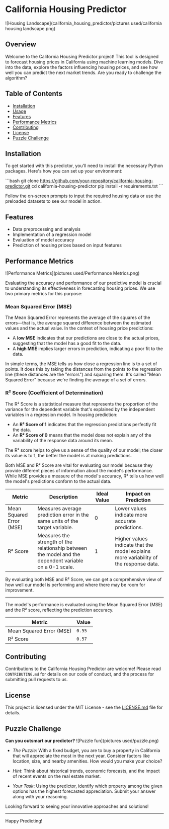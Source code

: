 # California Housing Predictor

![Housing Landscape](california_housing_predictor/pictures used/california housing landscape.png)

## Overview

Welcome to the California Housing Predictor project! This tool is designed to forecast housing prices in California using machine learning models. Dive into the data, explore the factors influencing housing prices, and see how well you can predict the next market trends. Are you ready to challenge the algorithm?

## Table of Contents

- [Installation](#installation)
- [Usage](#usage)
- [Features](#features)
- [Performance Metrics](#performance-metrics)
- [Contributing](#contributing)
- [License](#license)
- [Puzzle Challenge](#puzzle-challenge)

## Installation

To get started with this predictor, you'll need to install the necessary Python packages. Here's how you can set up your environment:

\```bash
git clone https://github.com/your-repository/california-housing-predictor.git
cd california-housing-predictor
pip install -r requirements.txt
\```






Follow the on-screen prompts to input the required housing data or use the preloaded datasets to see our model in action.

## Features

- Data preprocessing and analysis
- Implementation of a regression model
- Evaluation of model accuracy
- Prediction of housing prices based on input features

## Performance Metrics

![Performance Metrics](pictures used/Performance Metrics.png)

Evaluating the accuracy and performance of our predictive model is crucial to understanding its effectiveness in forecasting housing prices. We use two primary metrics for this purpose:

### Mean Squared Error (MSE)
The Mean Squared Error represents the average of the squares of the errors—that is, the average squared difference between the estimated values and the actual value. In the context of housing price predictions:

- A **low MSE** indicates that our predictions are close to the actual prices, suggesting that the model has a good fit to the data.
- A **high MSE** implies larger errors in prediction, indicating a poor fit to the data.

In simple terms, the MSE tells us how close a regression line is to a set of points. It does this by taking the distances from the points to the regression line (these distances are the "errors") and squaring them. It's called "Mean Squared Error" because we're finding the average of a set of errors.

### R² Score (Coefficient of Determination)
The R² Score is a statistical measure that represents the proportion of the variance for the dependent variable that's explained by the independent variables in a regression model. In housing prediction:

- An **R² Score of 1** indicates that the regression predictions perfectly fit the data.
- An **R² Score of 0** means that the model does not explain any of the variability of the response data around its mean.

The R² score helps to give us a sense of the quality of our model; the closer its value is to 1, the better the model is at making predictions.

Both MSE and R² Score are vital for evaluating our model because they provide different pieces of information about the model's performance. While MSE provides a measure of the model's accuracy, R² tells us how well the model's predictions conform to the actual data.

| Metric          | Description | Ideal Value | Impact on Prediction |
|-----------------|-------------|-------------|----------------------|
| Mean Squared Error (MSE) | Measures average prediction error in the same units of the target variable. | 0 | Lower values indicate more accurate predictions. |
| R² Score       | Measures the strength of the relationship between the model and the dependent variable on a 0-1 scale. | 1 | Higher values indicate that the model explains more variability of the response data. |

By evaluating both MSE and R² Score, we can get a comprehensive view of how well our model is performing and where there may be room for improvement.

---




The model's performance is evaluated using the Mean Squared Error (MSE) and the R² score, reflecting the prediction accuracy.

| Metric          | Value       |
|-----------------|-------------|
| Mean Squared Error (MSE) | `0.55` |
| R² Score       | `0.57` |

## Contributing

Contributions to the California Housing Predictor are welcome! Please read `CONTRIBUTING.md` for details on our code of conduct, and the process for submitting pull requests to us.

## License

This project is licensed under the MIT License - see the [LICENSE.md](LICENSE) file for details.

## Puzzle Challenge

**Can you outsmart our predictor?**
![Puzzle fun](pictures used/puzzle.png)

- *The Puzzle*: With a fixed budget, you are to buy a property in California that will appreciate the most in the next year. Consider factors like location, size, and nearby amenities. How would you make your choice?

- *Hint*: Think about historical trends, economic forecasts, and the impact of recent events on the real estate market.

- *Your Task*: Using the predictor, identify which property among the given options has the highest forecasted appreciation. Submit your answer along with your reasoning.

Looking forward to seeing your innovative approaches and solutions!

---

Happy Predicting!

 
